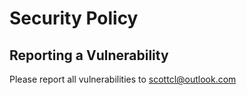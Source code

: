 # Security Policy

## Reporting a Vulnerability

Please report all vulnerabilities to scottcl@outlook.com
